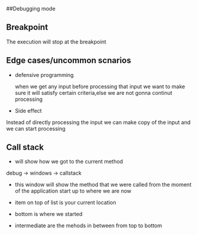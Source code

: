 ##Debugging mode



## Breakpoint

The execution will stop at the breakpoint

## Edge cases/uncommon scnarios

- defensive programming

     when we get any input before processing that input we want to make sure
it will satisfy certain criteria,else we are not gonna continut processing

- Side effect

Instead of directly processing the input we can make copy of the input and
we can start processing


## Call stack

- will show how we got to the current method

debug -> windows -> callstack

- this window will show the method that we were called from the moment of the
application start up to where we are now

- item on top of list is your current location
- bottom is where we started
- intermediate are the mehods in between from top to bottom

	 